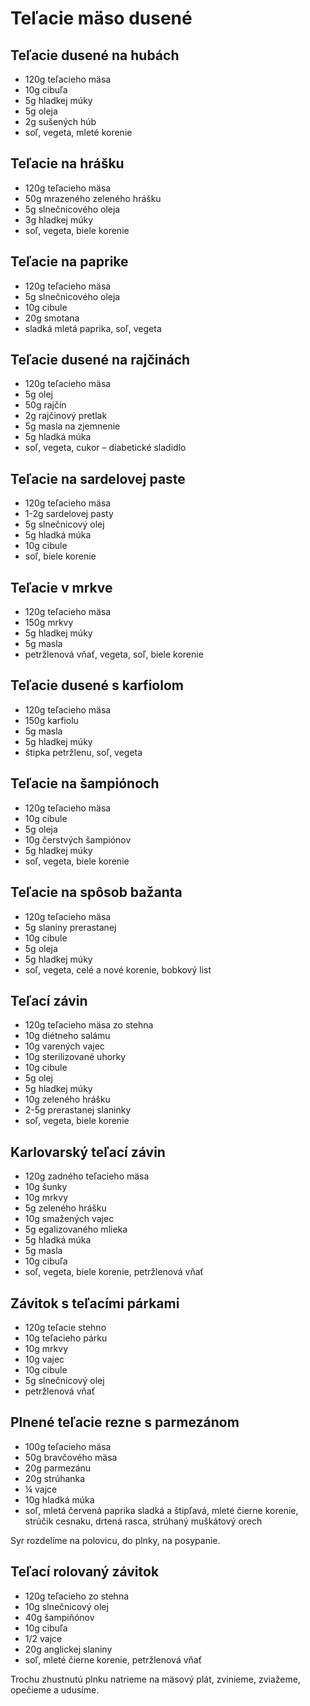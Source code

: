 # Teľacie mäso dusené

## Teľacie dusené na hubách

* 120g teľacieho mäsa
* 10g cibuľa
* 5g hladkej múky
* 5g oleja
* 2g sušených húb
* soľ, vegeta, mleté korenie

## Teľacie na hrášku

* 120g teľacieho mäsa
* 50g mrazeného zeleného hrášku
* 5g slnečnicového oleja
* 3g hladkej múky
* soľ, vegeta, biele korenie

## Teľacie na paprike

* 120g teľacieho mäsa
* 5g slnečnicového oleja
* 10g cibule
* 20g smotana
* sladká mletá paprika, soľ, vegeta

## Teľacie dusené na rajčinách

* 120g teľacieho mäsa
* 5g olej
* 50g rajčín
* 2g rajčinový pretlak
* 5g masla na zjemnenie
* 5g hladká múka
* soľ, vegeta, cukor – diabetické sladidlo

## Teľacie na sardelovej paste

* 120g teľacieho mäsa
* 1-2g sardelovej pasty
* 5g slnečnicový olej
* 5g hladká múka
* 10g cibule
* soľ, biele korenie

## Teľacie v mrkve

* 120g teľacieho mäsa
* 150g mrkvy
* 5g hladkej múky
* 5g masla
* petržlenová vňať, vegeta, soľ, biele korenie

## Teľacie dusené s karfiolom

* 120g teľacieho mäsa
* 150g karfiolu
* 5g masla
* 5g hladkej múky
* štipka petržlenu, soľ, vegeta

## Teľacie na šampiónoch

* 120g teľacieho mäsa
* 10g cibule
* 5g oleja
* 10g čerstvých šampiónov
* 5g hladkej múky
* soľ, vegeta, biele korenie

## Teľacie na spôsob bažanta

* 120g teľacieho mäsa
* 5g slaniny prerastanej
* 10g cibule
* 5g oleja
* 5g hladkej múky
* soľ, vegeta, celé a nové korenie, bobkový list

## Teľací závin

* 120g teľacieho mäsa zo stehna
* 10g diétneho salámu
* 10g varených vajec
* 10g sterilizované uhorky
* 10g cibule
* 5g olej
* 5g hladkej múky
* 10g zeleného hrášku
* 2-5g prerastanej slaninky
* soľ, vegeta, biele korenie

## Karlovarský teľací závin

* 120g zadného teľacieho mäsa
* 10g šunky
* 10g mrkvy
* 5g zeleného hrášku
* 10g smažených vajec
* 5g egalizovaného mlieka
* 5g hladká múka
* 5g masla
* 10g cibuľa
* soľ, vegeta, biele korenie, petržlenová vňať

## Závitok s teľacími párkami

* 120g teľacie stehno
* 10g teľacieho párku
* 10g mrkvy
* 10g vajec
* 10g cibule
* 5g slnečnicový olej
* petržlenová vňať

## Plnené teľacie rezne s parmezánom

* 100g teľacieho mäsa
* 50g bravčového mäsa
* 20g parmezánu
* 20g strúhanka
* ¼ vajce
* 10g hladká múka
* soľ, mletá červená paprika sladká a štipľavá, mleté čierne korenie,
  strúčik cesnaku, drtená rasca, strúhaný muškátový orech

Syr rozdelíme na polovicu, do plnky, na posypanie.

## Teľací rolovaný závitok

* 120g teľacieho zo stehna
* 10g slnečnicový olej
* 40g šampiňónov
* 10g cibuľa
* 1/2 vajce
* 20g anglickej slaniny
* soľ, mleté čierne korenie, petržlenová vňať

Trochu zhustnutú plnku natrieme na mäsový plát, zvinieme, zviažeme, opečieme a udusíme.
